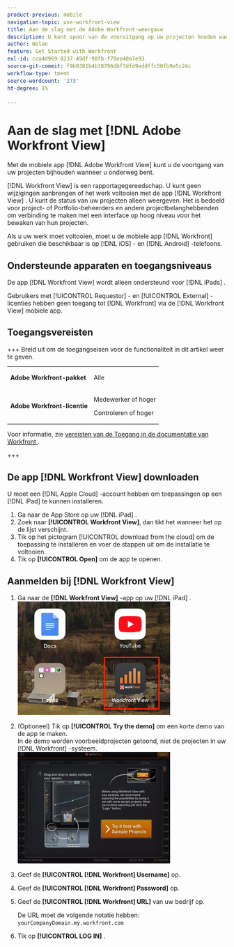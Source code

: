 ```yaml
---
product-previous: mobile
navigation-topic: use-workfront-view
title: Aan de slag met de Adobe Workfront-weergave
description: U kunt spoor van de vooruitgang op uw projecten houden wanneer u onderweg bent door mobiele app van de Mening te gebruiken  [!DNL Adobe Workfront] .
author: Nolan
feature: Get Started with Workfront
exl-id: cca4d969-8237-49df-98fb-f70ee40a7e93
source-git-commit: f9b9381b4b38796dbf7dfd9eddffc50fb9e5c24c
workflow-type: tm+mt
source-wordcount: '273'
ht-degree: 1%

---
```


# Aan de slag met [!DNL Adobe Workfront View]

Met de mobiele app [!DNL Adobe Workfront View] kunt u de voortgang van uw projecten bijhouden wanneer u onderweg bent.

[!DNL Workfront View] is een rapportagegereedschap. U kunt geen wijzigingen aanbrengen of het werk voltooien met de app [!DNL Workfront View] . U kunt de status van uw projecten alleen weergeven. Het is bedoeld voor project- of Portfolio-beheerders en andere projectbelanghebbenden om verbinding te maken met een interface op hoog niveau voor het bewaken van hun projecten.

Als u uw werk moet voltooien, moet u de mobiele app [!DNL Workfront] gebruiken die beschikbaar is op [!DNL iOS] - en [!DNL Android] -telefoons.

## Ondersteunde apparaten en toegangsniveaus

De app [!DNL Workfront View] wordt alleen ondersteund voor [!DNL iPads] .

Gebruikers met [!UICONTROL Requestor] - en [!UICONTROL External] -licenties hebben geen toegang tot [!DNL Workfront] via de [!DNL Workfront View] mobiele app.

## Toegangsvereisten

+++ Breid uit om de toegangseisen voor de functionaliteit in dit artikel weer te geven.

<table style="table-layout:auto"> 
 <col> 
 </col> 
 <col> 
 </col> 
 <tbody> 
  <tr> 
   <td role="rowheader"><strong>Adobe Workfront-pakket</strong></td> 
   <td> <p>Alle</p> </td> 
  </tr> 
  <tr> 
   <td role="rowheader"><strong>Adobe Workfront-licentie</strong></td> 
   <td> 
   <p>Medewerker of hoger</p>
   <p>Controleren of hoger</p> </td> 
  </tr> 
 </tbody> 
</table>

Voor informatie, zie [ vereisten van de Toegang in de documentatie van Workfront ](/help/quicksilver/administration-and-setup/add-users/access-levels-and-object-permissions/access-level-requirements-in-documentation.md).

+++

## De app [!DNL Workfront View] downloaden

U moet een [!DNL Apple Cloud] -account hebben om toepassingen op een [!DNL iPad] te kunnen installeren.

1. Ga naar de App Store op uw [!DNL iPad] .
1. Zoek naar **[!UICONTROL Workfront View]**, dan tikt het wanneer het op de lijst verschijnt.
1. Tik op het pictogram [!UICONTROL download from the cloud] om de toepassing te installeren en voer de stappen uit om de installatie te voltooien.
1. Tik op **[!UICONTROL Open]** om de app te openen.

## Aanmelden bij [!DNL Workfront View]

1. Ga naar de **[!DNL Workfront View]** -app op uw [!DNL iPad] .\
   ![ werkfront_view_app_Adobe.png ](assets/workfront-view-app-adobe-350x261.png)

1. (Optioneel) Tik op **[!UICONTROL Try the demo]** om een korte demo van de app te maken.\
   In de demo worden voorbeeldprojecten getoond, niet de projecten in uw [!DNL Workfront] -systeem.\
   ![[!DNL workfront_view_demo].jpg ](assets/workfront-view-demo-350x256.jpg)

1. Geef de **[!UICONTROL [!DNL Workfront] Username]** op.
1. Geef de **[!UICONTROL [!DNL Workfront] Password]** op.
1. Geef de **[!UICONTROL [!DNL Workfront] URL]** van uw bedrijf op.

   De URL moet de volgende notatie hebben: `yourCompanyDomain.my.workfront.com`

1. Tik op **[!UICONTROL LOG IN]** .
